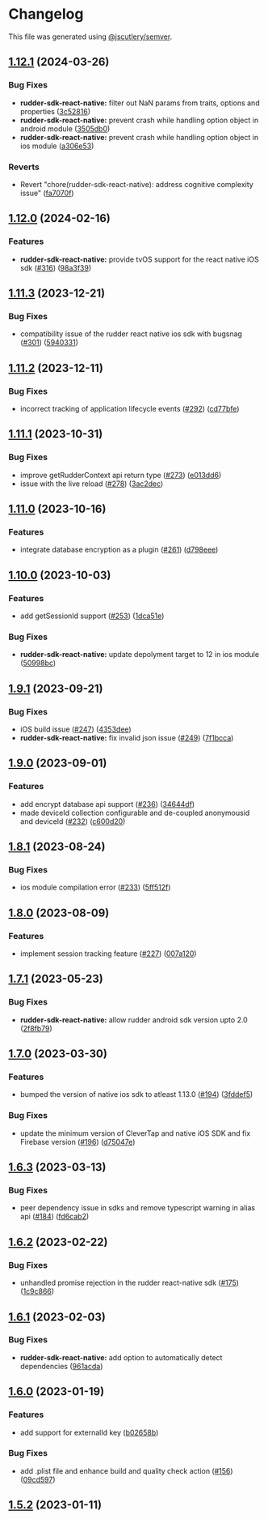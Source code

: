 # Changelog

This file was generated using [@jscutlery/semver](https://github.com/jscutlery/semver).

## [1.12.1](https://github.com/rudderlabs/rudder-sdk-react-native/compare/rudder-sdk-react-native@1.12.0...rudder-sdk-react-native@1.12.1) (2024-03-26)


### Bug Fixes

* **rudder-sdk-react-native:** filter out NaN params from traits, options and properties ([3c52816](https://github.com/rudderlabs/rudder-sdk-react-native/commit/3c5281600e0a0748d61751ccb94095922570f33b))
* **rudder-sdk-react-native:** prevent crash while handling option object in android module ([3505db0](https://github.com/rudderlabs/rudder-sdk-react-native/commit/3505db061c9dc003ca578cd4f5702d2928f130e5))
* **rudder-sdk-react-native:** prevent crash while handling option object in ios module ([a306e53](https://github.com/rudderlabs/rudder-sdk-react-native/commit/a306e53dd42ee2770ef39dbf0335745c77b7e146))


### Reverts

* Revert "chore(rudder-sdk-react-native): address cognitive complexity issue" ([fa7070f](https://github.com/rudderlabs/rudder-sdk-react-native/commit/fa7070f20b076f0d1f38409b7d1a8cfa44d07a97))

## [1.12.0](https://github.com/rudderlabs/rudder-sdk-react-native/compare/rudder-sdk-react-native@1.11.3...rudder-sdk-react-native@1.12.0) (2024-02-16)


### Features

* **rudder-sdk-react-native:** provide tvOS support for the react native iOS sdk ([#316](https://github.com/rudderlabs/rudder-sdk-react-native/issues/316)) ([98a3f39](https://github.com/rudderlabs/rudder-sdk-react-native/commit/98a3f391cd7f55976fe38fb815b4fa3b24e09e77))

## [1.11.3](https://github.com/rudderlabs/rudder-sdk-react-native/compare/rudder-sdk-react-native@1.11.2...rudder-sdk-react-native@1.11.3) (2023-12-21)


### Bug Fixes

* compatibility issue of the rudder react native ios sdk with bugsnag ([#301](https://github.com/rudderlabs/rudder-sdk-react-native/issues/301)) ([5940331](https://github.com/rudderlabs/rudder-sdk-react-native/commit/594033133a8982af1f241c4019e7d44b42c77053))

## [1.11.2](https://github.com/rudderlabs/rudder-sdk-react-native/compare/rudder-sdk-react-native@1.11.1...rudder-sdk-react-native@1.11.2) (2023-12-11)


### Bug Fixes

* incorrect tracking of application lifecycle events ([#292](https://github.com/rudderlabs/rudder-sdk-react-native/issues/292)) ([cd77bfe](https://github.com/rudderlabs/rudder-sdk-react-native/commit/cd77bfe91a70c1dfe70e1f27d6b5d301146f4343))

## [1.11.1](https://github.com/rudderlabs/rudder-sdk-react-native/compare/rudder-sdk-react-native@1.11.0...rudder-sdk-react-native@1.11.1) (2023-10-31)


### Bug Fixes

* improve getRudderContext api return type  ([#273](https://github.com/rudderlabs/rudder-sdk-react-native/issues/273)) ([e013dd6](https://github.com/rudderlabs/rudder-sdk-react-native/commit/e013dd695bafbf4604aa637213c24f3390b8f23b))
* issue with the live reload ([#278](https://github.com/rudderlabs/rudder-sdk-react-native/issues/278)) ([3ac2dec](https://github.com/rudderlabs/rudder-sdk-react-native/commit/3ac2dec853c18f301db4afb156c1cff007ab06e3))

## [1.11.0](https://github.com/rudderlabs/rudder-sdk-react-native/compare/rudder-sdk-react-native@1.10.0...rudder-sdk-react-native@1.11.0) (2023-10-16)


### Features

* integrate database encryption as a plugin ([#261](https://github.com/rudderlabs/rudder-sdk-react-native/issues/261)) ([d798eee](https://github.com/rudderlabs/rudder-sdk-react-native/commit/d798eeeb2ae9dd1ed750e96fe19d8ba80051b34e))

## [1.10.0](https://github.com/rudderlabs/rudder-sdk-react-native/compare/rudder-sdk-react-native@1.9.1...rudder-sdk-react-native@1.10.0) (2023-10-03)


### Features

* add getSessionId support ([#253](https://github.com/rudderlabs/rudder-sdk-react-native/issues/253)) ([1dca51e](https://github.com/rudderlabs/rudder-sdk-react-native/commit/1dca51e4a5c571dac20ddfe2a1c3cf4dc3ac1716))


### Bug Fixes

* **rudder-sdk-react-native:** update depolyment target to 12 in ios module ([50998bc](https://github.com/rudderlabs/rudder-sdk-react-native/commit/50998bc7bd0d6eda97bf3b6ffcc383220e55e798))

## [1.9.1](https://github.com/rudderlabs/rudder-sdk-react-native/compare/rudder-sdk-react-native@1.9.0...rudder-sdk-react-native@1.9.1) (2023-09-21)


### Bug Fixes

* iOS build issue ([#247](https://github.com/rudderlabs/rudder-sdk-react-native/issues/247)) ([4353dee](https://github.com/rudderlabs/rudder-sdk-react-native/commit/4353dee6a7164a5c1be4cccac62a3df8f647e7eb))
* **rudder-sdk-react-native:** fix invalid json issue ([#249](https://github.com/rudderlabs/rudder-sdk-react-native/issues/249)) ([7f1bcca](https://github.com/rudderlabs/rudder-sdk-react-native/commit/7f1bccaf162425b6c02791acf57e8a9b3ae3ae22))

## [1.9.0](https://github.com/rudderlabs/rudder-sdk-react-native/compare/rudder-sdk-react-native@1.8.1...rudder-sdk-react-native@1.9.0) (2023-09-01)


### Features

* add encrypt database api support ([#236](https://github.com/rudderlabs/rudder-sdk-react-native/issues/236)) ([34644df](https://github.com/rudderlabs/rudder-sdk-react-native/commit/34644dfdf1cf8fdb3f15cb5088af1b6d6c23824b))
* made deviceId collection configurable and de-coupled anonymousid and deviceId ([#232](https://github.com/rudderlabs/rudder-sdk-react-native/issues/232)) ([c600d20](https://github.com/rudderlabs/rudder-sdk-react-native/commit/c600d2096d34d8f696de892467446c60ab664e38))

## [1.8.1](https://github.com/rudderlabs/rudder-sdk-react-native/compare/rudder-sdk-react-native@1.8.0...rudder-sdk-react-native@1.8.1) (2023-08-24)


### Bug Fixes

* ios module compilation error ([#233](https://github.com/rudderlabs/rudder-sdk-react-native/issues/233)) ([5ff512f](https://github.com/rudderlabs/rudder-sdk-react-native/commit/5ff512fff9c260936542f92571859b83367af3d6))

## [1.8.0](https://github.com/rudderlabs/rudder-sdk-react-native/compare/rudder-sdk-react-native@1.7.1...rudder-sdk-react-native@1.8.0) (2023-08-09)


### Features

* implement session tracking feature ([#227](https://github.com/rudderlabs/rudder-sdk-react-native/issues/227)) ([007a120](https://github.com/rudderlabs/rudder-sdk-react-native/commit/007a12036b7870cff6b8f732b7e60dae45d6a6e8))

## [1.7.1](https://github.com/rudderlabs/rudder-sdk-react-native/compare/rudder-sdk-react-native@1.7.0...rudder-sdk-react-native@1.7.1) (2023-05-23)


### Bug Fixes

* **rudder-sdk-react-native:** allow rudder android sdk version upto 2.0 ([2f8fb79](https://github.com/rudderlabs/rudder-sdk-react-native/commit/2f8fb796b2393ef52c4d685cc4ac57925ba03b0e))

## [1.7.0](https://github.com/rudderlabs/rudder-sdk-react-native/compare/rudder-sdk-react-native@1.6.3...rudder-sdk-react-native@1.7.0) (2023-03-30)


### Features

* bumped the version of native ios sdk to atleast 1.13.0 ([#194](https://github.com/rudderlabs/rudder-sdk-react-native/issues/194)) ([3fddef5](https://github.com/rudderlabs/rudder-sdk-react-native/commit/3fddef5d180ddd0774da7d3cd476090d0b3973a4))


### Bug Fixes

* update the minimum version of CleverTap and native iOS SDK and fix Firebase version ([#196](https://github.com/rudderlabs/rudder-sdk-react-native/issues/196)) ([d75047e](https://github.com/rudderlabs/rudder-sdk-react-native/commit/d75047e170ab7d74fea6b2f7a32bead23a15bace))

## [1.6.3](https://github.com/rudderlabs/rudder-sdk-react-native/compare/rudder-sdk-react-native@1.6.2...rudder-sdk-react-native@1.6.3) (2023-03-13)


### Bug Fixes

* peer dependency issue in sdks and remove typescript warning in alias api ([#184](https://github.com/rudderlabs/rudder-sdk-react-native/issues/184)) ([fd6cab2](https://github.com/rudderlabs/rudder-sdk-react-native/commit/fd6cab262d1cba21dfd7129caa1a53d614cb7783))

## [1.6.2](https://github.com/rudderlabs/rudder-sdk-react-native/compare/rudder-sdk-react-native@1.6.1...rudder-sdk-react-native@1.6.2) (2023-02-22)


### Bug Fixes

* unhandled promise rejection in the rudder react-native sdk ([#175](https://github.com/rudderlabs/rudder-sdk-react-native/issues/175)) ([1c9c866](https://github.com/rudderlabs/rudder-sdk-react-native/commit/1c9c866dfd59ef751075ccbcbece36efd891d50b))

## [1.6.1](https://github.com/rudderlabs/rudder-sdk-react-native/compare/rudder-sdk-react-native@1.6.0...rudder-sdk-react-native@1.6.1) (2023-02-03)


### Bug Fixes

* **rudder-sdk-react-native:** add option to automatically detect dependencies ([961acda](https://github.com/rudderlabs/rudder-sdk-react-native/commit/961acda5e6995cdab4ffab7d108ec9ab0ec023b3))

## [1.6.0](https://github.com/rudderlabs/rudder-sdk-react-native/compare/rudder-sdk-react-native@1.5.2...rudder-sdk-react-native@1.6.0) (2023-01-19)


### Features

* add support for externalId key ([b02658b](https://github.com/rudderlabs/rudder-sdk-react-native/commit/b02658be45bdff13a892e01a58dd1535b0443bd0))


### Bug Fixes

* add .plist file and enhance build and quality check action ([#156](https://github.com/rudderlabs/rudder-sdk-react-native/issues/156)) ([09cd597](https://github.com/rudderlabs/rudder-sdk-react-native/commit/09cd5978597466e157b251642a2e9e1dfdb6c124))

## [1.5.2](https://github.com/rudderlabs/rudder-sdk-react-native/compare/sdk-1.5.1...sdk-1.5.2) (2023-01-11)
